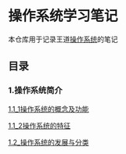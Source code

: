 # 操作系统学习笔记
本仓库用于记录王道[操作系统](https://www.bilibili.com/video/BV1YE411D7nH?spm_id_from=333.788.videopod "王道操作系统")的笔记
## 目录
### 1.操作系统简介
[1.1_1操作系统的概念及功能](操作系统简介/1.1_1操作系统的概念及功能.md)  

[1.1_2操作系统的特征](操作系统简介/1.1_2操作系统的特征.md)  

[1.2_操作系统的发展与分类](操作系统简介/1.2_操作系统的发展与分类.md)  

